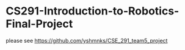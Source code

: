 # CS291-Introduction-to-Robotics-Final-Project

please see https://github.com/yshmnks/CSE_291_team5_project
